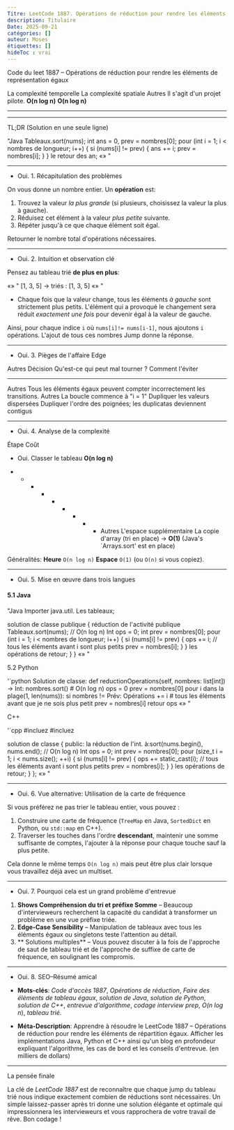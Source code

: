 ```yaml
---
Titre: LeetCode 1887. Opérations de réduction pour rendre les éléments de répartition égaux -
description: Titulaire
Date: 2025-09-21
catégories: []
auteur: Moses
étiquettes: []
hideToc : vrai
---
```

Code du leet 1887 – Opérations de réduction pour rendre les éléments de représentation égaux

La complexité temporelle La complexité spatiale Autres
Il s'agit d'un projet pilote.
**O(n log n)**
**O(n log n)**
* * * * * * * * * * * * * * * * * * * * * *

---

TL;DR (Solution en une seule ligne)

"Java
Tableaux.sort(nums);
int ans = 0, prev = nombres[0];
pour (int i = 1; i < nombres de longueur; i++) {
si (nums[i] != prev) { ans += i; prev = nombres[i]; }
}
le retour des an;
«» "

---

- Oui. 1. Récapitulation des problèmes

On vous donne un nombre entier.
Un **opération** est:

1. Trouvez la valeur *la plus grande* (si plusieurs, choisissez la valeur la plus à gauche).
2. Réduisez cet élément à la valeur *plus petite* suivante.
3. Répéter jusqu'à ce que chaque élément soit égal.

Retourner le nombre total d'opérations nécessaires.

---

- Oui. 2. Intuition et observation clé

Pensez au tableau trié **de plus en plus**:

«» "
[1, 3, 5] → triés : [1, 3, 5]
«» "

* Chaque fois que la valeur change, tous les éléments *à gauche* sont strictement plus petits.
L'élément qui a provoqué le changement sera réduit *exactement une fois* pour devenir égal à la valeur de gauche.

Ainsi, pour chaque indice `i` où `nums[i]!= nums[i‐1]`, nous ajoutons `i` opérations.
L'ajout de tous ces nombres Jump donne la réponse.

---

- Oui. 3. Pièges de l'affaire Edge

Autres Décision Qu'est-ce qui peut mal tourner ? Comment l'éviter
-- -- -- -- -- -- -- -- -- --
Autres Tous les éléments égaux peuvent compter incorrectement les transitions. Autres
La boucle commence à "i = 1"
Dupliquer les valeurs dispersées Dupliquer l'ordre des poignées; les duplicatas deviennent contigus

---

- Oui. 4. Analyse de la complexité

Étape Coût
- Oui.
Classer le tableau **O(n log n)**
* * * * * * * * * Autres
L'espace supplémentaire La copie d'array (tri en place) → **O(1)** (Java's `Arrays.sort' est en place)

Généralités: **Heure** `O(n log n)` **Espace** `O(1)` (ou `O(n)` si vous copiez).

---

- Oui. 5. Mise en œuvre dans trois langues

#### 5.1 Java

"Java
Importer java.util. Les tableaux;

solution de classe publique {
réduction de l'activité publique
Tableaux.sort(nums); // O(n log n)
Int ops = 0;
int prev = nombres[0];
pour (int i = 1; i < nombres de longueur; i++) {
si (nums[i] != prev) {
ops += i; // tous les éléments avant i sont plus petits
prev = nombres[i];
}
}
les opérations de retour;
}
}
«» "

5.2 Python

'`python
Solution de classe:
def reductionOperations(self, nombres: list[int]) -> Int:
nombres.sort() # O(n log n)
ops = 0
prev = nombres[0]
pour i dans la plage(1, len(nums)):
si nombres != Prév:
Opérations += i # tous les éléments avant que je ne sois plus petit
prev = nombres[i]
retour ops
«» "

C++

'`cpp
#incluez <algorithme>
#incluez <vecteur>

solution de classe {
public:
la réduction de l'int.
à:sort(nums.begin(), nums.end(); // O(n log n)
Int ops = 0;
int prev = nombres[0];
pour (size_t i = 1; i < nums.size(); ++i) {
si (nums[i] != prev) {
ops += static_cast<int>(i); // tous les éléments avant i sont plus petits
prev = nombres[i];
}
}
les opérations de retour;
}
};
«» "

---

- Oui. 6. Vue alternative: Utilisation de la carte de fréquence

Si vous préférez ne pas trier le tableau entier, vous pouvez :

1. Construire une carte de fréquence (`TreeMap` en Java, `SortedDict` en Python, ou `std::map` en C++).
2. Traverser les touches dans l'ordre **descendant**, maintenir une somme suffisante de comptes, l'ajouter à la réponse pour chaque touche sauf la plus petite.

Cela donne le même temps `O(n log n)` mais peut être plus clair lorsque vous travaillez déjà avec un multiset.

---

- Oui. 7. Pourquoi cela est un grand problème d'entrevue

1. **Shows Compréhension du tri et préfixe Somme** – Beaucoup d'intervieweurs recherchent la capacité du candidat à transformer un problème en une vue préfixe triée.
2. **Edge‐Case Sensibility** – Manipulation de tableaux avec tous les éléments égaux ou singletons teste l'attention au détail.
3. ** Solutions multiples** – Vous pouvez discuter à la fois de l'approche de saut de tableau trié et de l'approche de suffixe de carte de fréquence, en soulignant les compromis.

---

- Oui. 8. SEO–Résumé amical

- **Mots-clés**: *Code d'accès 1887*, *Opérations de réduction*, *Faire des éléments de tableau égaux*, *solution de Java*, *solution de Python*, *solution de C++*, *entrevue d'algorithme*, *codage interview prep*, *O(n log n*), *tableau trié*.
- **Méta-Description**: Apprendre à résoudre le LeetCode 1887 – Opérations de réduction pour rendre les éléments de répartition égaux. Afficher les implémentations Java, Python et C++ ainsi qu'un blog en profondeur expliquant l'algorithme, les cas de bord et les conseils d'entrevue. (en milliers de dollars)

---

La pensée finale

La clé de *LeetCode 1887* est de reconnaître que chaque jump du tableau trié nous indique exactement combien de réductions sont nécessaires. Un simple laissez-passer après tri donne une solution élégante et optimale qui impressionnera les intervieweurs et vous rapprochera de votre travail de rêve. Bon codage !